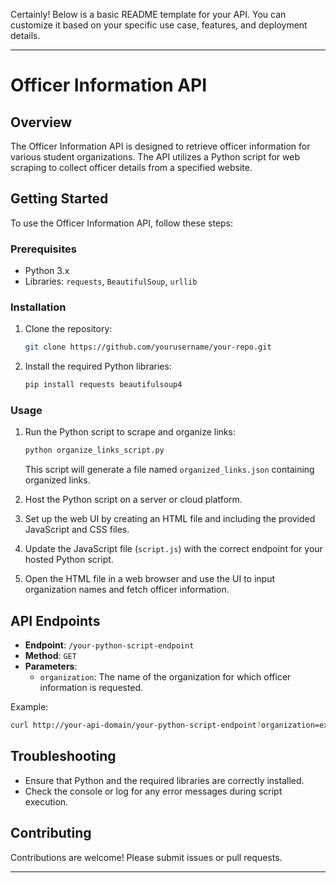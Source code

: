Certainly! Below is a basic README template for your API. You can customize it based on your specific use case, features, and deployment details.

---

# Officer Information API

## Overview

The Officer Information API is designed to retrieve officer information for various student organizations. The API utilizes a Python script for web scraping to collect officer details from a specified website.

## Getting Started

To use the Officer Information API, follow these steps:

### Prerequisites

- Python 3.x
- Libraries: `requests`, `BeautifulSoup`, `urllib`

### Installation

1. Clone the repository:

   ```bash
   git clone https://github.com/yourusername/your-repo.git
   ```

2. Install the required Python libraries:

   ```bash
   pip install requests beautifulsoup4
   ```

### Usage

1. Run the Python script to scrape and organize links:

   ```bash
   python organize_links_script.py
   ```

   This script will generate a file named `organized_links.json` containing organized links.

2. Host the Python script on a server or cloud platform.

3. Set up the web UI by creating an HTML file and including the provided JavaScript and CSS files.

4. Update the JavaScript file (`script.js`) with the correct endpoint for your hosted Python script.

5. Open the HTML file in a web browser and use the UI to input organization names and fetch officer information.

## API Endpoints

- **Endpoint**: `/your-python-script-endpoint`
- **Method**: `GET`
- **Parameters**:
  - `organization`: The name of the organization for which officer information is requested.

Example:

```bash
curl http://your-api-domain/your-python-script-endpoint?organization=example_organization
```

## Troubleshooting

- Ensure that Python and the required libraries are correctly installed.
- Check the console or log for any error messages during script execution.

## Contributing

Contributions are welcome! Please submit issues or pull requests.

---
